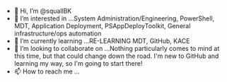 - 👋 Hi, I’m @squallBK
- 👀 I’m interested in ...System Administration/Engineering, PowerShell, MDT, Application Deployment, PSAppDeployToolkit, General infrastructure/ops automation
- 🌱 I’m currently learning ...RE-LEARNING MDT, GitHub, KACE
- 💞️ I’m looking to collaborate on ...Nothing particularly comes to mind at this time, but that could change down the road. I'm new to GitHub and learning my way, so I'm going to start there!
- 📫 How to reach me ...

<!---
squallBK/squallBK is a ✨ special ✨ repository because its `README.md` (this file) appears on your GitHub profile.
You can click the Preview link to take a look at your changes.
--->
